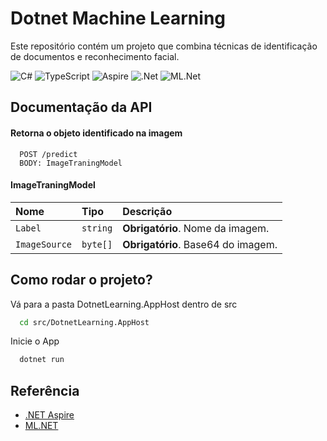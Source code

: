
# Dotnet Machine Learning

Este repositório contém um projeto que combina técnicas de identificação de documentos e reconhecimento facial.

![C#](https://img.shields.io/badge/c%23-%23239120.svg?style=for-the-badge&logo=csharp&logoColor=white)
![TypeScript](https://img.shields.io/badge/typescript-%23007ACC.svg?style=for-the-badge&logo=typescript&logoColor=white)
![Aspire](https://img.shields.io/badge/Aspire-9933CC?style=for-the-badge&logo=.net&logoColor=white)
![.Net](https://img.shields.io/badge/.NET-5C2D91?style=for-the-badge&logo=.net&logoColor=white)
![ML.Net](https://img.shields.io/badge/ML.NET-5C2D45?style=for-the-badge&logo=.net&logoColor=white)

## Documentação da API

#### Retorna o objeto identificado na imagem

```http
  POST /predict
  BODY: ImageTraningModel
```
#### ImageTraningModel

| Nome   | Tipo       | Descrição                                   |
| :---------- | :--------- | :------------------------------------------ |
| `Label`      | `string` | **Obrigatório**. Nome da imagem.|
| `ImageSource`      | `byte[]` | **Obrigatório**. Base64 do imagem. |


## Como rodar o projeto?

Vá para a pasta DotnetLearning.AppHost dentro de src

```bash
  cd src/DotnetLearning.AppHost
```
Inicie o App
```bash
  dotnet run
```
## Referência

 - [.NET Aspire](https://learn.microsoft.com/en-us/dotnet/aspire/get-started/aspire-overview)
 - [ML.NET](https://learn.microsoft.com/en-us/dotnet/machine-learning/how-does-mldotnet-work)
